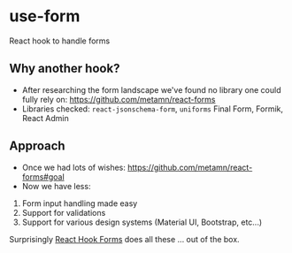 # use-form

React hook to handle forms

## Why another hook?

- After researching the form landscape we've found no library one could fully rely on: https://github.com/metamn/react-forms
- Libraries checked: `react-jsonschema-form`, `uniforms` Final Form, Formik, React Admin

## Approach

- Once we had lots of wishes: https://github.com/metamn/react-forms#goal
- Now we have less:

1. Form input handling made easy
2. Support for validations
3. Support for various design systems (Material UI, Bootstrap, etc...)

Surprisingly [React Hook Forms](https://github.com/metamn/react-hook-form-test) does all these ... out of the box.
